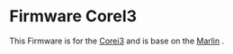 # **Firmware CoreI3**

This Firmware is for the [Corei3](http://www.pxmalion.com/2017/11/16/corei3/) and is base on the [Marlin](https://github.com/MarlinFirmware/Marlin) .
